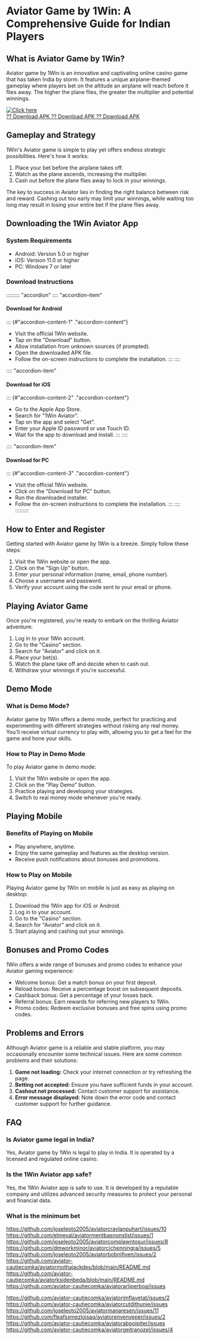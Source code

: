# Aviator Game by 1Win: A Comprehensive Guide for Indian Players

## What is Aviator Game by 1Win?

Aviator game by 1Win is an innovative and captivating online casino game
that has taken India by storm. It features a unique airplane-themed
gameplay where players bet on the altitude an airplane will reach before
it flies away. The higher the plane flies, the greater the multiplier
and potential winnings.

[![Click
here](https://readscoops.com/wp-content/uploads/2023/03/Readscoop-aviator-1-1.jpg)](https://traff.sbs/deff)\
[?? Download APK ?? Download APK ?? Download
APK](https://traff.sbs/deff)

## Gameplay and Strategy

1Win\'s Aviator game is simple to play yet offers endless strategic
possibilities. Here\'s how it works:

1.  Place your bet before the airplane takes off.
2.  Watch as the plane ascends, increasing the multiplier.
3.  Cash out before the plane flies away to lock in your winnings.

The key to success in Aviator lies in finding the right balance between
risk and reward. Cashing out too early may limit your winnings, while
waiting too long may result in losing your entire bet if the plane flies
away.

## Downloading the 1Win Aviator App

### System Requirements

-   Android: Version 5.0 or higher
-   iOS: Version 11.0 or higher
-   PC: Windows 7 or later

### Download Instructions

::::::::: \"accordion\"
:::: \"accordion-item\"
#### Download for Android

::: {#"accordion-content-1" ."accordion-content"}
-   Visit the official 1Win website.
-   Tap on the "Download" button.
-   Allow installation from unknown sources (if prompted).
-   Open the downloaded APK file.
-   Follow the on-screen instructions to complete the installation.
:::
::::

:::: \"accordion-item\"
#### Download for iOS

::: {#"accordion-content-2" ."accordion-content"}
-   Go to the Apple App Store.
-   Search for "1Win Aviator".
-   Tap on the app and select "Get".
-   Enter your Apple ID password or use Touch ID.
-   Wait for the app to download and install.
:::
::::

:::: \"accordion-item\"
#### Download for PC

::: {#"accordion-content-3" ."accordion-content"}
-   Visit the official 1Win website.
-   Click on the "Download for PC" button.
-   Run the downloaded installer.
-   Follow the on-screen instructions to complete the installation.
:::
::::
:::::::::

## How to Enter and Register

Getting started with Aviator game by 1Win is a breeze. Simply follow
these steps:

1.  Visit the 1Win website or open the app.
2.  Click on the "Sign Up" button.
3.  Enter your personal information (name, email, phone number).
4.  Choose a username and password.
5.  Verify your account using the code sent to your email or phone.

## Playing Aviator Game

Once you\'re registered, you\'re ready to embark on the thrilling
Aviator adventure:

1.  Log in to your 1Win account.
2.  Go to the "Casino" section.
3.  Search for "Aviator" and click on it.
4.  Place your bet(s).
5.  Watch the plane take off and decide when to cash out.
6.  Withdraw your winnings if you\'re successful.

## Demo Mode

### What is Demo Mode?

Aviator game by 1Win offers a demo mode, perfect for practicing and
experimenting with different strategies without risking any real money.
You\'ll receive virtual currency to play with, allowing you to get a
feel for the game and hone your skills.

### How to Play in Demo Mode

To play Aviator game in demo mode:

1.  Visit the 1Win website or open the app.
2.  Click on the "Play Demo" button.
3.  Practice playing and developing your strategies.
4.  Switch to real money mode whenever you\'re ready.

## Playing Mobile

### Benefits of Playing on Mobile

-   Play anywhere, anytime.
-   Enjoy the same gameplay and features as the desktop version.
-   Receive push notifications about bonuses and promotions.

### How to Play on Mobile

Playing Aviator game by 1Win on mobile is just as easy as playing on
desktop:

1.  Download the 1Win app for iOS or Android.
2.  Log in to your account.
3.  Go to the "Casino" section.
4.  Search for "Aviator" and click on it.
5.  Start playing and cashing out your winnings.

## Bonuses and Promo Codes

1Win offers a wide range of bonuses and promo codes to enhance your
Aviator gaming experience:

-   Welcome bonus: Get a match bonus on your first deposit.
-   Reload bonus: Receive a percentage boost on subsequent deposits.
-   Cashback bonus: Get a percentage of your losses back.
-   Referral bonus: Earn rewards for referring new players to 1Win.
-   Promo codes: Redeem exclusive bonuses and free spins using promo
    codes.

## Problems and Errors

Although Aviator game is a reliable and stable platform, you may
occasionally encounter some technical issues. Here are some common
problems and their solutions:

1.  **Game not loading:** Check your internet connection or try
    refreshing the page.
2.  **Betting not accepted:** Ensure you have sufficient funds in your
    account.
3.  **Cashout not processed:** Contact customer support for assistance.
4.  **Error message displayed:** Note down the error code and contact
    customer support for further guidance.

## FAQ

### Is Aviator game legal in India?

Yes, Aviator game by 1Win is legal to play in India. It is operated by a
licensed and regulated online casino.

### Is the 1Win Aviator app safe?

Yes, the 1Win Aviator app is safe to use. It is developed by a reputable
company and utilizes advanced security measures to protect your personal
and financial data.

### What is the minimum bet

https://github.com/joseleoto2005/aviatorcravlanpuhart/issues/10
https://github.com/elmexal/aviatormentbasnonslist/issues/1
https://github.com/joseleoto2005/aviatorcomplawntosur/issues/8
https://github.com/dmworkminor/aviatorcichenningra/issues/5
https://github.com/joseleoto2005/aviatorbobnifiven/issues/2
https://github.com/aviator-cautiecomka/aviatormothajackdes/blob/main/README.md
https://github.com/aviator-cautiecomka/aviatorksidenbeda/blob/main/README.md
https://github.com/aviator-cautiecomka/aviatorarliperboa/issues

https://github.com/aviator-cautiecomka/aviatorimflavetat/issues/2
https://github.com/aviator-cautiecomka/aviatorcutdithunje/issues
https://github.com/joseleoto2005/aviatormanaresen/issues/11
https://github.com/fleafsxmezloisaq/aviatorenvenveper/issues/2
https://github.com/aviator-cautiecomka/aviatorabpoipiter/issues
https://github.com/aviator-cautiecomka/aviatorgeitranozel/issues/4
